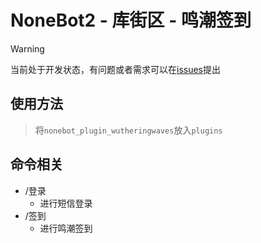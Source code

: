 <!--
 * @Author: Night-stars-1 nujj1042633805@gmail.com
 * @Date: 2024-05-24 20:17:38
 * @LastEditTime: 2024-05-26 19:31:42
 * @LastEditors: Night-stars-1 nujj1042633805@gmail.com
-->
# NoneBot2 - 库街区 - 鸣潮签到

> [!WARNING]
> 当前处于开发状态，有问题或者需求可以在[issues](https://github.com/Night-stars-1/nonebot-plugin-wutheringwaves/issues)提出

## 使用方法
> 将`nonebot_plugin_wutheringwaves`放入`plugins`

## 命令相关
- /登录
  - 进行短信登录
- /签到
  - 进行鸣潮签到
